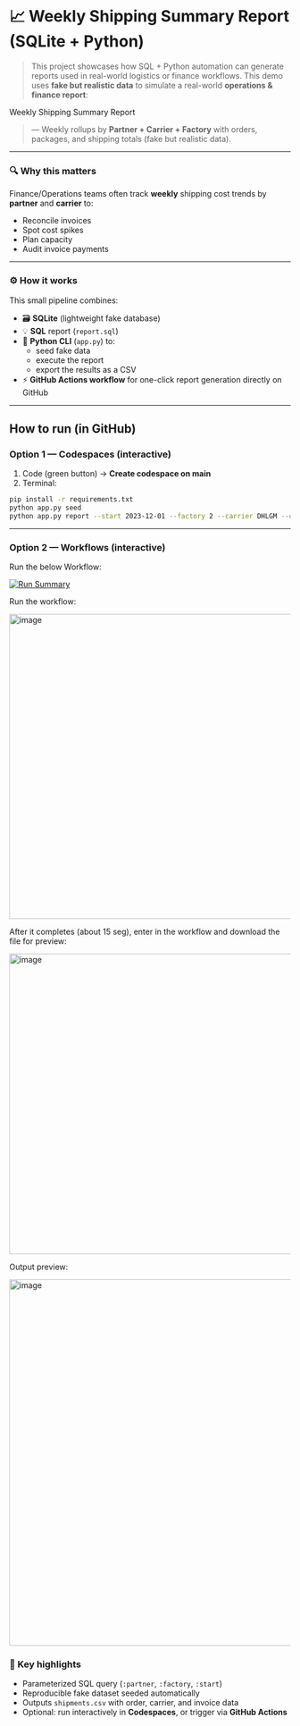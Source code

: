 
# 📈 Weekly Shipping Summary Report (SQLite + Python)

> This project showcases how SQL + Python automation can generate reports used in real-world logistics or finance workflows.
> This demo uses **fake but realistic data** to simulate a real-world **operations & finance report**:
> 
Weekly Shipping Summary Report
> — Weekly rollups by **Partner + Carrier + Factory** with orders, packages, and shipping totals (fake but realistic data).


---

### 🔍  Why this matters
Finance/Operations teams often track **weekly** shipping cost trends by **partner** and **carrier** to:
- Reconcile invoices
- Spot cost spikes
- Plan capacity
- Audit invoice payments

---

### ⚙️ How it works
This small pipeline combines:
- 🗃️ **SQLite** (lightweight fake database)
- 💡 **SQL** report (`report.sql`)
- 🐍 **Python CLI** (`app.py`) to:
  - seed fake data  
  - execute the report  
  - export the results as a CSV  
- ⚡ **GitHub Actions workflow** for one-click report generation directly on GitHub 

---

## How to run (in GitHub)

### Option 1 — Codespaces (interactive)
1) Code (green button) → **Create codespace on main**  
2) Terminal:
```bash
pip install -r requirements.txt
python app.py seed
python app.py report --start 2023-12-01 --factory 2 --carrier DHLGM --out weekly_summary.csv
```

---

### Option 2 — Workflows (interactive)
Run the below Workflow:

[![Run Summary](https://github.com/<CarlosJordan-AI>/weekly-shipping-summary-report/actions/workflows/run-summary.yml/badge.svg)](../../actions/workflows/run-summary.yml)

Run the workflow:

<img width="1320" height="546" alt="image" src="https://github.com/user-attachments/assets/707ff919-d4a6-4514-82dc-15dd4f02e6ca" />


After it completes (about 15 seg), enter in the workflow and download the file for preview:

<img width="1532" height="538" alt="image" src="https://github.com/user-attachments/assets/5f987359-ff7f-4931-b131-ca5fd117b5f5" />


Output preview:

<img width="1465" height="656" alt="image" src="https://github.com/user-attachments/assets/5b09097c-c0b3-4231-afed-7e79a4ed7cbd" />



### 🧠 Key highlights
- Parameterized SQL query (`:partner`, `:factory`, `:start`)  
- Reproducible fake dataset seeded automatically  
- Outputs `shipments.csv` with order, carrier, and invoice data  
- Optional: run interactively in **Codespaces**, or trigger via **GitHub Actions**  
